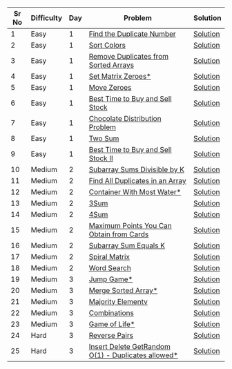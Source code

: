 | Sr No | Difficulty | Day | Problem                                                                                                                             | Solution                                                            |
| ----- | ---------- | --- | ----------------------------------------------------------------------------------------------------------------------------------- | ------------------------------------------------------------------- |
| 1     | Easy       | 1   | [Find the Duplicate Number](https://leetcode.com/problems/find-the-duplicate-number/)                                               | [Solution](./Easy/Arrays/Find_the_Duplicate_Number.cpp)             |
| 2     | Easy       | 1   | [Sort Colors](https://leetcode.com/problems/sort-colors/)                                                                           | [Solution](./Easy/Arrays/Sort_Colors.cpp)                           |
| 3     | Easy       | 1   | [Remove Duplicates from Sorted Arrays](https://leetcode.com/problems/remove-duplicates-from-sorted-array/)                          | [Solution](./Easy/Arrays/Remove_Duplicates_from_Sorted_Arrays.cpp)  |
| 4     | Easy       | 1   | [Set Matrix Zeroes\*](https://leetcode.com/problems/set-matrix-zeroes/)                                                             | [Solution](./Easy/Arrays/Set_Matrix_Zeroes.cpp)                     |
| 5     | Easy       | 1   | [Move Zeroes](https://leetcode.com/problems/move-zeroes/)                                                                           | [Solution](./Easy/Arrays/Move_Zeroes.cpp)                           |
| 6     | Easy       | 1   | [Best Time to Buy and Sell Stock](https://leetcode.com/problems/best-time-to-buy-and-sell-stock/)                                   | [Solution](./Easy/Best_Time_to_Buy_and_Sell_Stock.cpp)              |
| 7     | Easy       | 1   | [Chocolate Distribution Problem](https://practice.geeksforgeeks.org/problems/chocolate-distribution-problem3825/1)                  | [Solution](./Easy/Chocolate_Distribution_Problem.cpp)               |
| 8     | Easy       | 1   | [Two Sum](https://leetcode.com/problems/two-sum/)                                                                                   | [Solution](./Easy/Two_Sum.cpp)                                      |
| 9     | Easy       | 1   | [Best Time to Buy and Sell Stock II](https://leetcode.com/problems/best-time-to-buy-and-sell-stock-ii/)                             | [Solution](./Easy/Best_Time_to_Buy_and_Sell_Stock_II.cpp)           |
| 10    | Medium     | 2   | [Subarray Sums Divisible by K](https://leetcode.com/problems/subarray-sums-divisible-by-k/)                                         | [Solution](./Medium/Subarray_Sums_Divisible_by_K.cpp)               |
| 11    | Medium     | 2   | [Find All Duplicates in an Array](https://leetcode.com/problems/find-all-duplicates-in-an-array/)                                   | [Solution](./Medium/Find_All_Duplicates_in_an_Array.cpp)            |
| 12    | Medium     | 2   | [Container With Most Water\*](https://leetcode.com/problems/container-with-most-water/)                                             | [Solution](./Medium/Container_With_Most_Water.cpp)                  |
| 13    | Medium     | 2   | [3Sum](https://leetcode.com/problems/3sum/)                                                                                         | [Solution](./Medium/3Sum.cpp)                                       |
| 14    | Medium     | 2   | [4Sum](https://leetcode.com/problems/4sum/)                                                                                         | [Solution](./Medium/4Sum.cpp)                                       |
| 15    | Medium     | 2   | [Maximum Points You Can Obtain from Cards](https://leetcode.com/problems/maximum-points-you-can-obtain-from-cards/)                 | [Solution](./Medium/Maximum_Points_You_Can_Obtain_from_Cards.cpp)   |
| 16    | Medium     | 2   | [Subarray Sum Equals K](https://leetcode.com/problems/subarray-sum-equals-k/)                                                       | [Solution](./Medium/Subarray_Sum_Equals_K.cpp)                      |
| 17    | Medium     | 2   | [Spiral Matrix](https://leetcode.com/problems/spiral-matrix/)                                                                       | [Solution](./Medium/Spiral_Matrix.cpp)                              |
| 18    | Medium     | 2   | [Word Search](https://leetcode.com/problems/word-search/)                                                                           | [Solution](./Medium/Word_Search.cpp)                                |
| 19    | Medium     | 3   | [Jump Game\*](https://leetcode.com/problems/jump-game/)                                                                             | [Solution](./Medium/Jump_Game.cpp)                                  |
| 20    | Medium     | 3   | [Merge Sorted Array\*](https://leetcode.com/problems/merge-sorted-array/)                                                           | [Solution](./Medium/Merge_Sorted_Array.cpp)                         |
| 21    | Medium     | 3   | [Majority Elementv](https://leetcode.com/problems/majority-element/)                                                                | [Solution](./Medium/Majority_Element.cpp)                           |
| 22    | Medium     | 3   | [Combinations](https://leetcode.com/problems/combinations/)                                                                         | [Solution](./Medium/Combinations.cpp)                               |
| 23    | Medium     | 3   | [Game of Life\*](https://leetcode.com/problems/game-of-life/)                                                                       | [Solution](./Medium/Game_of_Life.cpp)                               |
| 24    | Hard       | 3   | [Reverse Pairs](https://leetcode.com/problems/reverse-pairs/)                                                                       | [Solution](./Medium/Reverse_Pairs.cpp)                              |
| 25    | Hard       | 3   | [Insert Delete GetRandom O(1) - Duplicates allowed\*](https://leetcode.com/problems/insert-delete-getrandom-o1-duplicates-allowed/) | [Solution](./Medium/Insert_Delete_GetRandom_Duplicates_allowed.cpp) |
